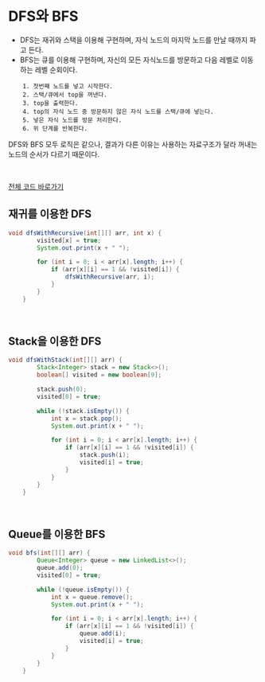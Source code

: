 # DFS와 BFS
- DFS는 재귀와 스택을 이용해 구현하며, 자식 노드의 마지막 노드를 만날 때까지 파고 든다.
- BFS는 큐를 이용해 구현하며, 자신의 모든 자식노드를 방문하고 다음 레벨로 이동하는 레벨 순회이다.
```
    1. 첫번째 노드를 넣고 시작한다.
    2. 스택/큐에서 top을 꺼낸다.
    3. top을 출력한다.
    4. top의 자식 노드 중 방문하지 않은 자식 노드를 스택/큐에 넣는다.
    5. 넣은 자식 노드를 방문 처리한다.
    6. 위 단계를 반복한다.
```
DFS와 BFS 모두 로직은 같으나, 결과가 다른 이유는 사용하는 자료구조가 달라 꺼내는 노드의 순서가 다르기 때문이다.

<br>

[전체 코드 바로가기](https://github.com/EunsilSon/algorithms/blob/main/DFS%EC%99%80%20BFS/GraphSearch.java)

## 재귀를 이용한 DFS
```java
void dfsWithRecursive(int[][] arr, int x) {
        visited[x] = true;
        System.out.print(x + " ");

        for (int i = 0; i < arr[x].length; i++) {
            if (arr[x][i] == 1 && !visited[i]) {
                dfsWithRecursive(arr, i);
            }
        }
    }
```

<br>

## Stack을 이용한 DFS
```java
void dfsWithStack(int[][] arr) {
        Stack<Integer> stack = new Stack<>();
        boolean[] visited = new boolean[9];

        stack.push(0);
        visited[0] = true;

        while (!stack.isEmpty()) {
            int x = stack.pop();
            System.out.print(x + " ");

            for (int i = 0; i < arr[x].length; i++) {
                if (arr[x][i] == 1 && !visited[i]) {
                    stack.push(i);
                    visited[i] = true;
                }
            }
        }
    }
```

<br>

## Queue를 이용한 BFS
```java
void bfs(int[][] arr) {
        Queue<Integer> queue = new LinkedList<>();
        queue.add(0);
        visited[0] = true;

        while (!queue.isEmpty()) {
            int x = queue.remove();
            System.out.print(x + " ");

            for (int i = 0; i < arr[x].length; i++) {
                if (arr[x][i] == 1 && !visited[i]) {
                    queue.add(i);
                    visited[i] = true;
                }
            }
        }
    }
```